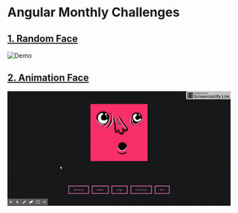 # Angular Monthly Challenges

## [1. Random Face](./challenges/1-random-face/readme.md)

![Demo](./challenges/1-random-face/demo.gif)

## [2. Animation Face](./challenges/2-animation-face/readme.md)

![Demo](./challenges/2-animation-face/demo.gif)